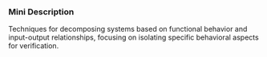 ### Mini Description

Techniques for decomposing systems based on functional behavior and input-output relationships, focusing on isolating specific behavioral aspects for verification.
